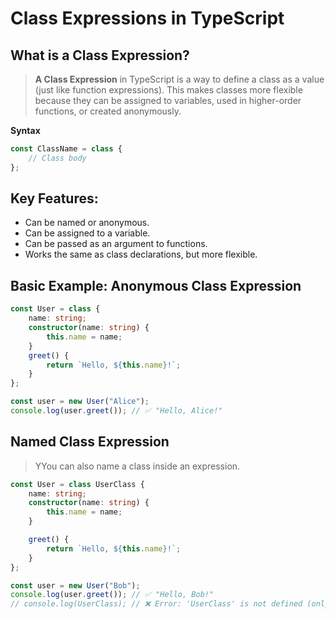 
# Class Expressions in TypeScript

## What is a Class Expression?

> **A Class Expression** in TypeScript is a way to define a class as a value (just like function expressions). This makes classes more flexible because they can be assigned to variables, used in higher-order functions, or created anonymously.

**Syntax**

```typescript
const ClassName = class {
    // Class body
};

```

## Key Features:

- Can be named or anonymous.
- Can be assigned to a variable.
- Can be passed as an argument to functions.
- Works the same as class declarations, but more flexible.

## Basic Example: Anonymous Class Expression

```typescript
const User = class {
    name: string;
    constructor(name: string) {
        this.name = name;
    }
    greet() {
        return `Hello, ${this.name}!`;
    }
};

const user = new User("Alice");
console.log(user.greet()); // ✅ "Hello, Alice!"

```

## Named Class Expression

> YYou can also name a class inside an expression.


```typescript
const User = class UserClass {
    name: string;
    constructor(name: string) {
        this.name = name;
    }

    greet() {
        return `Hello, ${this.name}!`;
    }
};

const user = new User("Bob");
console.log(user.greet()); // ✅ "Hello, Bob!"
// console.log(UserClass); // ❌ Error: 'UserClass' is not defined (only accessible inside the class)

```